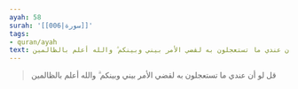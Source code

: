 ```yaml
---
ayah: 58
surah: '[[006|سورة]]'
tags:
- quran/ayah
text: قل لو أن عندي ما تستعجلون به لقضي الأمر بيني وبينكم ۗ والله أعلم بالظالمين
---
```

> قل لو أن عندي ما تستعجلون به لقضي الأمر بيني وبينكم ۗ والله أعلم بالظالمين
